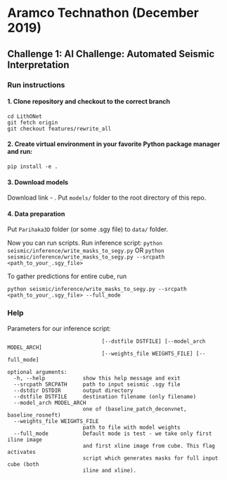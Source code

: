 # Aramco Technathon (December 2019)

## Challenge 1: AI Challenge: Automated Seismic Interpretation

### Run instructions

#### 1. Clone repository and checkout to the correct branch
```git clone https://github.com/nvvaulin/LithONet.git
cd LithONet
git fetch origin
git checkout features/rewrite_all
```

#### 2. Create virtual environment in your favorite Python package manager and run:
```pip install requirements.txt
pip install -e .
```

#### 3. Download models  

Download link - . Put `models/` folder to the root directory of this repo.

#### 4. Data preparation

Put `Parihaka3D` folder (or some .sgy file) to `data/` folder.

Now you can run scripts. Run inference script:
`python seismic/inference/write_masks_to_segy.py`
OR
`python seismic/inference/write_masks_to_segy.py --srcpath <path_to_your_.sgy_file>`

To gather predictions for entire cube, run
```# This operation will take ~4 hours
python seismic/inference/write_masks_to_segy.py --srcpath <path_to_your_.sgy_file> --full_mode
```


### Help

Parameters for our inference script:
```usage: write_masks_to_segy.py [-h] [--srcpath SRCPATH] [--dstdir DSTDIR]
                              [--dstfile DSTFILE] [--model_arch MODEL_ARCH]
                              [--weights_file WEIGHTS_FILE] [--full_mode]

optional arguments:
  -h, --help            show this help message and exit
  --srcpath SRCPATH     path to input seismic .sgy file
  --dstdir DSTDIR       output directory
  --dstfile DSTFILE     destination filename (only filename)
  --model_arch MODEL_ARCH
                        one of (baseline_patch_deconvnet, baseline_rosneft)
  --weights_file WEIGHTS_FILE
                        path to file with model weights
  --full_mode           Default mode is test - we take only first iline image
                        and first xline image from cube. This flag activates
                        script which generates masks for full input cube (both
                        iline and xline).
```
